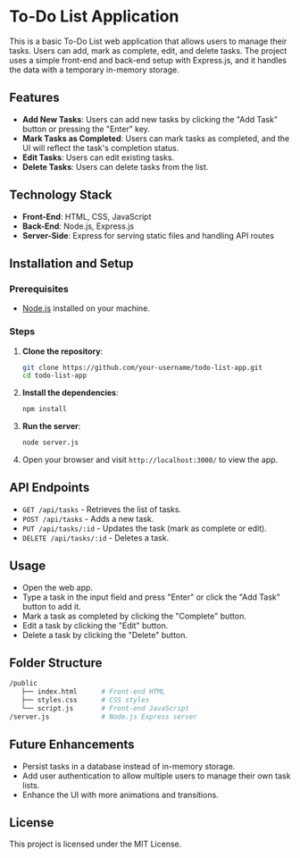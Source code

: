 # To-Do List Application

This is a basic To-Do List web application that allows users to manage their tasks. Users can add, mark as complete, edit, and delete tasks. The project uses a simple front-end and back-end setup with Express.js, and it handles the data with a temporary in-memory storage.

## Features

- **Add New Tasks**: Users can add new tasks by clicking the "Add Task" button or pressing the "Enter" key.
- **Mark Tasks as Completed**: Users can mark tasks as completed, and the UI will reflect the task's completion status.
- **Edit Tasks**: Users can edit existing tasks.
- **Delete Tasks**: Users can delete tasks from the list.

## Technology Stack

- **Front-End**: HTML, CSS, JavaScript
- **Back-End**: Node.js, Express.js
- **Server-Side**: Express for serving static files and handling API routes

## Installation and Setup

### Prerequisites

- [Node.js](https://nodejs.org/en/) installed on your machine.

### Steps

1. **Clone the repository**:
   ```bash
   git clone https://github.com/your-username/todo-list-app.git
   cd todo-list-app
   ```

2. **Install the dependencies**:
   ```bash
   npm install
   ```

3. **Run the server**:
   ```bash
   node server.js
   ```

4. Open your browser and visit `http://localhost:3000/` to view the app.

## API Endpoints

- `GET /api/tasks` - Retrieves the list of tasks.
- `POST /api/tasks` - Adds a new task.
- `PUT /api/tasks/:id` - Updates the task (mark as complete or edit).
- `DELETE /api/tasks/:id` - Deletes a task.

## Usage

- Open the web app.
- Type a task in the input field and press "Enter" or click the "Add Task" button to add it.
- Mark a task as completed by clicking the "Complete" button.
- Edit a task by clicking the "Edit" button.
- Delete a task by clicking the "Delete" button.

## Folder Structure

```bash
/public
   ├── index.html      # Front-end HTML
   ├── styles.css      # CSS styles
   └── script.js       # Front-end JavaScript
/server.js             # Node.js Express server
```

## Future Enhancements

- Persist tasks in a database instead of in-memory storage.
- Add user authentication to allow multiple users to manage their own task lists.
- Enhance the UI with more animations and transitions.

## License

This project is licensed under the MIT License.